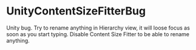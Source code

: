 # UnityContentSizeFitterBug
Unity bug. Try to rename anything in Hierarchy view, it will loose focus as soon as you start typing. Disable Content Size Fitter to be able to rename anything.
